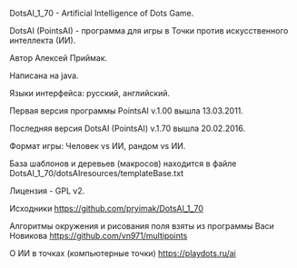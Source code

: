 DotsAI_1_70 - Artificial Intelligence of Dots Game.

DotsAI (PointsAI) - программа для игры в Точки против искусственного интеллекта (ИИ).

Автор	Алексей Приймак.

Написана на	java. 

Языки интерфейса: русский, английский.

Первая версия программы PointsAI v.1.00 вышла 13.03.2011.

Последняя версия DotsAI (PointsAI) v.1.70 вышла 20.02.2016.

Формат игры: Человек vs ИИ, рандом vs ИИ.

База шаблонов и деревьев (макросов) находится в файле DotsAI_1_70/dotsAIresources/templateBase.txt

Лицензия - GPL v2.

Исходники https://github.com/pryimak/DotsAI_1_70

Алгоритмы окружения и рисования поля взяты из программы Васи Новикова https://github.com/vn971/multipoints

О ИИ в точках (компьютерные точки) https://playdots.ru/ai
